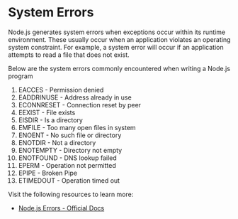 # System Errors

Node.js generates system errors when exceptions occur within its runtime environment. These usually occur when an application violates an operating system constraint. 
For example, a system error will occur if an application attempts to read a file that does not exist.

Below are the system errors commonly encountered when writing a Node.js program

1. EACCES - Permission denied
2. EADDRINUSE - Address already in use
3. ECONNRESET - Connection reset by peer
4. EEXIST - File exists
5. EISDIR - Is a directory
6. EMFILE - Too many open files in system
7. ENOENT - No such file or directory
8. ENOTDIR - Not a directory
9. ENOTEMPTY - Directory not empty
10. ENOTFOUND - DNS lookup failed
11. EPERM - Operation not permitted
12. EPIPE - Broken Pipe
13. ETIMEDOUT - Operation timed out


Visit the following resources to learn more:

- [Node.js Errors - Official Docs](https://nodejs.org/api/errors.html#errors_class_systemerror)
